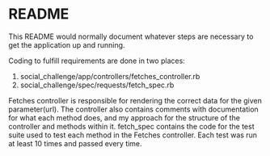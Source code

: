# README

This README would normally document whatever steps are necessary to get the
application up and running.

Coding to fulfill requirements are done in two places:
1. social_challenge/app/controllers/fetches_controller.rb 
2. social_challenge/spec/requests/fetch_spec.rb

Fetches controller is responsible for rendering the correct data for the given parameter(url). The controller also contains comments with documentation for what each method does, and my approach for the structure of the controller and methods within it.
fetch_spec contains the code for the test suite used to test each method in the Fetches controller. Each test was run at least 10 times and passed every time.
